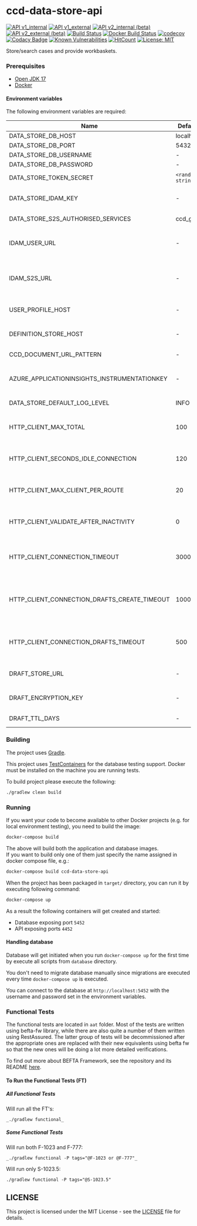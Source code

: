 # ccd-data-store-api 
[![API v1_internal](https://img.shields.io/badge/API%20Docs-v1_internal-e140ad.svg)](https://hmcts.github.io/cnp-api-docs/swagger.html?url=https://hmcts.github.io/cnp-api-docs/specs/ccd-data-store-api.v1_internal.json)
[![API v1_external](https://img.shields.io/badge/API%20Docs-v1_external-e140ad.svg)](https://hmcts.github.io/cnp-api-docs/swagger.html?url=https://hmcts.github.io/cnp-api-docs/specs/ccd-data-store-api.v1_external.json)
[![API v2_internal (beta)](https://img.shields.io/badge/API%20Docs-v2_internal%20%28beta%29-4286f4.svg)](https://hmcts.github.io/cnp-api-docs/swagger.html?url=https://hmcts.github.io/cnp-api-docs/specs/ccd-data-store-api.v2_internal.json)
[![API v2_external (beta)](https://img.shields.io/badge/API%20Docs-v2_external%20%28beta%29-4286f4.svg)](https://hmcts.github.io/cnp-api-docs/swagger.html?url=https://hmcts.github.io/cnp-api-docs/specs/ccd-data-store-api.v2_external.json)
[![Build Status](https://travis-ci.org/hmcts/ccd-data-store-api.svg?branch=master)](https://travis-ci.org/hmcts/ccd-data-store-api)
[![Docker Build Status](https://img.shields.io/docker/build/hmcts/ccd-data-store-api.svg)](https://hub.docker.com/r/hmcts/ccd-data-store-api)
[![codecov](https://codecov.io/gh/hmcts/ccd-data-store-api/branch/master/graph/badge.svg)](https://codecov.io/gh/hmcts/ccd-data-store-api)
[![Codacy Badge](https://api.codacy.com/project/badge/Grade/3038977127484764ad0ae9b81a1a14ad)](https://www.codacy.com/app/adr1ancho/ccd-data-store-api?utm_source=github.com&amp;utm_medium=referral&amp;utm_content=hmcts/ccd-data-store-api&amp;utm_campaign=Badge_Grade)
[![Known Vulnerabilities](https://snyk.io/test/github/hmcts/ccd-data-store-api/badge.svg)](https://snyk.io/test/github/hmcts/ccd-data-store-api)
[![HitCount](http://hits.dwyl.io/SP9gBJ/ccd-data-store-api.svg)](#ccd-data-store-api)
[![License: MIT](https://img.shields.io/badge/License-MIT-yellow.svg)](https://opensource.org/licenses/MIT)

Store/search cases and provide workbaskets.

### Prerequisites

- [Open JDK 17](https://openjdk.java.net/)
- [Docker](https://www.docker.com)

#### Environment variables
The following environment variables are required:

| Name | Default | Description |
|------|---------|-------------|
| DATA_STORE_DB_HOST | localhost | Host for database |
| DATA_STORE_DB_PORT | 5432 | Port for database |
| DATA_STORE_DB_USERNAME | - | Username for database |
| DATA_STORE_DB_PASSWORD | - | Password for database |
| DATA_STORE_TOKEN_SECRET | `<random string>` | Secret for generating internal JWT tokens for events |
| DATA_STORE_IDAM_KEY | - | Definition store's IDAM S2S micro-service secret key. This must match the IDAM instance it's being run against. |
| DATA_STORE_S2S_AUTHORISED_SERVICES | ccd_gw | Authorised micro-service names for S2S calls |
| IDAM_USER_URL | - | Base URL for IdAM's User API service (idam-app). `http://localhost:4501` for the dockerised local instance or tunneled `dev` instance. |
| IDAM_S2S_URL | - | Base URL for IdAM's S2S API service (service-auth-provider). `http://localhost:4502` for the dockerised local instance or tunneled `dev` instance. |
| USER_PROFILE_HOST | - | Base URL for the User Profile service. `http://localhost:4453` for the dockerised local instance. |
| DEFINITION_STORE_HOST | - | Base URL for the Definition Store service. `http://localhost:4451` for the dockerised local instance. |
| CCD_DOCUMENT_URL_PATTERN | - |  URL Pattern for documents attachable to cases. |
| AZURE_APPLICATIONINSIGHTS_INSTRUMENTATIONKEY | - | For CNP environment this is provided by the terraform scripts. However any value would do for your local environment. |
| DATA_STORE_DEFAULT_LOG_LEVEL | INFO | Default log level for classes under package uk.gov.hmcts.ccd |
| HTTP_CLIENT_MAX_TOTAL | 100 | Used for Pooling connection manager; for further information, see https://hc.apache.org/httpcomponents-client-ga/tutorial/html/connmgmt.html |
| HTTP_CLIENT_SECONDS_IDLE_CONNECTION | 120 | Used for Pooling connection manager; for further information, see https://hc.apache.org/httpcomponents-client-ga/tutorial/html/connmgmt.html |
| HTTP_CLIENT_MAX_CLIENT_PER_ROUTE | 20 | Used for Pooling connection manager; for further information, see https://hc.apache.org/httpcomponents-client-ga/tutorial/html/connmgmt.html |
| HTTP_CLIENT_VALIDATE_AFTER_INACTIVITY | 0 | Used for Pooling connection manager; for further information, see https://hc.apache.org/httpcomponents-client-ga/tutorial/html/connmgmt.html |
| HTTP_CLIENT_CONNECTION_TIMEOUT | 30000 | 30 seconds, Used for Pooling connection manager; for further information, see https://hc.apache.org/httpcomponents-client-ga/tutorial/html/connmgmt.html |
| HTTP_CLIENT_CONNECTION_DRAFTS_CREATE_TIMEOUT | 1000 | 1000 milliseconds, Used for Pooling connection manager for create operation for draft store; for further information, see https://hc.apache.org/httpcomponents-client-ga/tutorial/html/connmgmt.html |
| HTTP_CLIENT_CONNECTION_DRAFTS_TIMEOUT | 500 | 500 milliseconds, Used for Pooling connection manager for draft store; for further information, see https://hc.apache.org/httpcomponents-client-ga/tutorial/html/connmgmt.html |
| DRAFT_STORE_URL | - | Base URL for Draft Store API service. `http://localhost:8800` for the dockerised local instance. |
| DRAFT_ENCRYPTION_KEY | - | Draft encryption key. The encryption key used by draft store to encrypt documents with. |
| DRAFT_TTL_DAYS | - | Number of days after which the saved draft will be deleted if unmodified. |

### Building

The project uses [Gradle](https://gradle.org/).

This project uses [TestContainers](https://www.testcontainers.org/usage/database_containers.html#jdbc-url) for the database testing support.
Docker must be installed on the machine you are running tests. 

To build project please execute the following:

```bash
./gradlew clean build
```

### Running

If you want your code to become available to other Docker projects (e.g. for local environment testing), you need to build the image:

```bash
docker-compose build
```

The above will build both the application and database images.  
If you want to build only one of them just specify the name assigned in docker compose file, e.g.:

```bash
docker-compose build ccd-data-store-api
```

When the project has been packaged in `target/` directory, 
you can run it by executing following command:

```bash
docker-compose up
```

As a result the following containers will get created and started:

 - Database exposing port `5452`
 - API exposing ports `4452`

#### Handling database

Database will get initiated when you run `docker-compose up` for the first time by execute all scripts from `database` directory.

You don't need to migrate database manually since migrations are executed every time `docker-compose up` is executed.

You can connect to the database at `http://localhost:5452` with the username and password set in the environment variables.

### Functional Tests
The functional tests are located in `aat` folder. Most of the tests are written using 
befta-fw library, while there are also quite a number of them written using RestAssured. 
The latter group of tests will be decommissioned after the appropriate ones are replaced 
with their new equivalents using befta fw so that the new ones will be 
doing a lot more detailed verifications.  

To find out more about BEFTA Framework, see the repository and its README [here](https://github.com/hmcts/befta-fw).
#### To Run the Functional Tests (FT)

#####  All Functional Tests
Will run all the FT's:

    _./gradlew functional_

#####  Some Functional Tests
Will run both F-1023 and F-777:

    _./gradlew functional -P tags="@F-1023 or @F-777"_

Will run only S-1023.5:

    ./gradlew functional -P tags="@S-1023.5"


## LICENSE

This project is licensed under the MIT License - see the [LICENSE](LICENSE.md) file for details.
